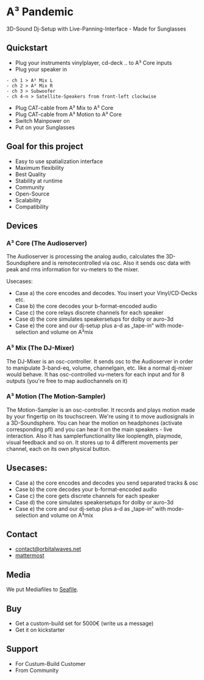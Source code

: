 # A³ Pandemic
3D-Sound Dj-Setup with Live-Panning-Interface - Made for Sunglasses

## Quickstart
- Plug your instruments vinylplayer, cd-deck .. to A³ Core inputs
- Plug your speaker in 
```
- ch 1 > A³ Mix L
- ch 2 > A³ Mix R
- ch 3 > Subwoofer
- ch 4-n > Satellite-Speakers from front-left clockwise
```
- Plug CAT-cable from A³ Mix to A³ Core
- Plug CAT-cable from A³ Motion to A³ Core
- Switch Mainpower on
- Put on your Sunglasses

## Goal for this project
- Easy to use spatialization interface
- Maximum flexibility
- Best Quality
- Stability at runtime
- Community
- Open-Source
- Scalability
- Compatibility

## Devices
### A³ Core (The Audioserver)
The Audioserver is processing the analog audio, calculates the 3D-Soundsphere and is remotecontrolled via osc. Also it sends osc data with peak and rms information for vu-meters to the mixer.

Usecases:
* Case a) the core encodes and decodes. You insert your Vinyl/CD-Decks etc. 
* Case b) the core decodes your b-format-encoded audio
* Case c) the core relays discrete channels for each speaker
* Case d) the core simulates speakersetups for dolby or auro-3d
* Case e) the core and our dj-setup plus a-d as „tape-in“ with mode-selection and volume on A³mix

### A³ Mix (The DJ-Mixer)
The DJ-Mixer is an osc-controller. It sends osc to the Audioserver in order to manipulate 3-band-eq, volume, channelgain, etc. like a normal dj-mixer would behave. It has osc-controlled vu-meters for each input and for 8 outputs (you're free to map audiochannels on it)

### A³ Motion (The Motion-Sampler)
The Motion-Sampler is an osc-controller. It records and plays motion made by your fingertip on its touchscreen. We're using it to move audiosignals in a 3D-Soundsphere. You can hear the motion on headphones (activate corresponding pfl) and you can hear it on the main speakers - live interaction. Also it has samplerfunctionality like looplength, playmode, visual feedback and so on. It stores up to 4 different movements per channel, each on its own physical button.

## Usecases:
* Case a) the core encodes and decodes you send separated tracks & osc
* Case b) the core decodes your b-format-encoded audio
* Case c) the core gets discrete channels for each speaker
* Case d) the core simulates speakersetups for dolby or auro-3d
* Case e) the core and our dj-setup plus a-d as „tape-in“ with mode-selection and volume on A³mix

## Contact
- [contact@orbitalwaves.net](mailto:contact@orbitalwaves.net)
- [mattermost](https://talk.lilbits.de/ambisonics)

## Media
We put Mediafiles to [Seafile](https://tinycloud.lilbits.de/Media).

## Buy
- Get a custom-build set for 5000€ (write us a message)
- Get it on kickstarter

## Support
- For Custum-Build Customer
- From Community